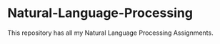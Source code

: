 # Natural-Language-Processing

This repository has all my Natural Language Processing Assignments. 
